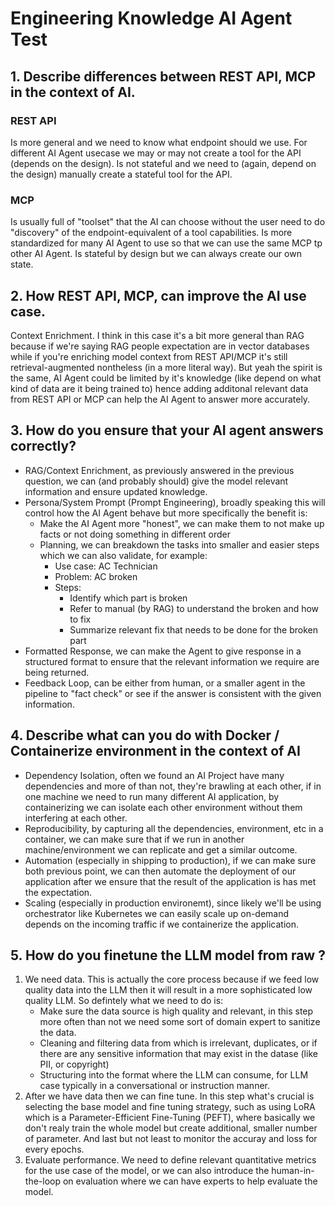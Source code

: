 # Engineering Knowledge AI Agent Test

## 1. Describe differences between REST API, MCP in the context of AI.

### REST API
Is more general and we need to know what endpoint should we use.
For different AI Agent usecase we may or may not create a tool for the API (depends on the design).
Is not stateful and we need to (again, depend on the design) manually create a stateful tool for the API.

### MCP
Is usually full of "toolset" that the AI can choose without the user need to do "discovery" of the endpoint-equivalent of a tool capabilities.
Is more standardized for many AI Agent to use so that we can use the same MCP tp other AI Agent.
Is stateful by design but we can always create our own state.

## 2. How REST API, MCP, can improve the AI use case.

Context Enrichment. I think in this case it's a bit more general than RAG because if we're saying RAG people expectation are in vector databases while if you're enriching model context from REST API/MCP it's still retrieval-augmented nontheless (in a more literal way).
But yeah the spirit is the same, AI Agent could be limited by it's knowledge (like depend on what kind of data are it being trained to) hence adding additonal relevant data from REST API or MCP can help the AI Agent to answer more accurately.

## 3. How do you ensure that your AI agent answers correctly?

- RAG/Context Enrichment, as previously answered in the previous question, we can (and probably should) give the model relevant information and ensure updated knowledge.
- Persona/System Prompt (Prompt Engineering), broadly speaking this will control how the AI Agent behave but more specifically the benefit is:
    - Make the AI Agent more "honest", we can make them to not make up facts or not doing something in different order
    - Planning, we can breakdown the tasks into smaller and easier steps which we can also validate, for example:
        - Use case: AC Technician
        - Problem: AC broken
        - Steps:
            - Identify which part is broken
            - Refer to manual (by RAG) to understand the broken and how to fix
            - Summarize relevant fix that needs to be done for the broken part
- Formatted Response, we can make the Agent to give response in a structured format to ensure that the relevant information we require are being returned.
- Feedback Loop, can be either from human, or a smaller agent in the pipeline to "fact check" or see if the answer is consistent with the given information.

## 4. Describe what can you do with Docker / Containerize environment in the context of AI

- Dependency Isolation, often we found an AI Project have many dependencies and more of than not, they're brawling at each other, if in one machine we need to run many different AI application, by containerizing we can isolate each other environment without them interfering at each other.
- Reproducibility, by capturing all the dependencies, environment, etc in a container, we can make sure that if we run in another machine/environment we can replicate and get a similar outcome.
- Automation (especially in shipping to production), if we can make sure both previous point, we can then automate the deployment of our application after we ensure that the result of the application is has met the expectation.
- Scaling (especially in production environemt), since likely we'll be using orchestrator like Kubernetes we can easily scale up on-demand depends on the incoming traffic if we containerize the application.

## 5. How do you finetune the LLM model from raw ?

1. We need data. This is actually the core process because if we feed low quality data into the LLM then it will result in a more sophisticated low quality LLM. So defintely what we need to do is:
    - Make sure the data source is high quality and relevant, in this step more often than not we need some sort of domain expert to sanitize the data.
    - Cleaning and filtering data from which is irrelevant, duplicates, or if there are any sensitive information that may exist in the datase (like PII, or copyright)
    - Structuring into the format where the LLM can consume, for LLM case typically in a conversational or instruction manner.
2. After we have data then we can fine tune. In this step what's crucial is selecting the base model and fine tuning strategy, such as using LoRA which is a Parameter-Efficient Fine-Tuning (PEFT), where basically we don't realy train the whole model but create additional, smaller number of parameter. And last but not least to monitor the accuray and loss for every epochs.
3. Evaluate performance. We need to define relevant quantitative metrics for the use case of the model, or we can also introduce the human-in-the-loop on evaluation where we can have experts to help evaluate the model.
